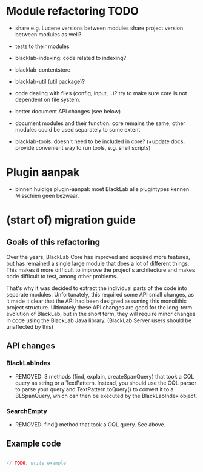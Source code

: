 # Module refactoring TODO

- share e.g. Lucene versions between modules
  share project version between modules as well?

- tests to their modules

- blacklab-indexing: code related to indexing?

- blacklab-contentstore

- blacklab-util (util package)?

- code dealing with files (config, input, ..)? try to make sure core is not dependent on file system.

- better document API changes (see below)

- document modules and their function. core remains the same, other modules could be used separately to some extent

- blacklab-tools: doesn't need to be included in core?
  (+update docs; provide convenient way to run tools, e.g. shell scripts)


# Plugin aanpak

- binnen huidige plugin-aanpak moet BlackLab alle plugintypes kennen. Misschien geen bezwaar.



# (start of) migration guide

## Goals of this refactoring

Over the years, BlackLab Core has improved and acquired more features, but has remained a single large module that does a lot of different things. This makes it more difficult to improve the project's architecture and makes code difficult to test, among other problems.

That's why it was decided to extract the individual parts of the code into separate modules. Unfortunately, this required some API small changes, as it made it clear that the API had been designed assuming this monolithic project structure. Ultimately these API changes are good for the long-term evolution of BlackLab, but in the short term, they will require minor changes in code using the BlackLab Java library. (BlackLab Server users should be unaffected by this)

## API changes

### BlackLabIndex

- REMOVED: 3 methods (find, explain, createSpanQuery) that took a CQL query as string or a TextPattern. Instead, you should use the CQL parser to parse your query and TextPattern.toQuery() to convert it to a BLSpanQuery, which can then be executed by the BlackLabIndex object.


### SearchEmpty

- REMOVED: find() method that took a CQL query. See above.


## Example code

```java

// TODO: write example

```